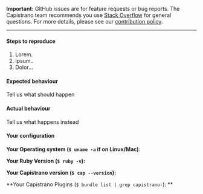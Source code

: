 **Important:** GitHub issues are for feature requests or bug reports. The Capistrano team recommends you use [Stack Overflow](http://stackoverflow.com/questions/tagged/capistrano) for general questions. For more details, please see our [contribution policy](https://github.com/capistrano/capistrano/blob/master/CONTRIBUTING.md).

---

#### Steps to reproduce
1. Lorem.
2. Ipsum..
3. Dolor...

#### Expected behaviour
Tell us what should happen

#### Actual behaviour
Tell us what happens instead

#### Your configuration

**Your Operating system (`$ uname -a` if on Linux/Mac)**:

**Your Ruby Version (`$ ruby -v`):**

**Your Capistrano version (`$ cap --version`):**

**Your Capistrano Plugins (`$ bundle list | grep capistrano-`): **
